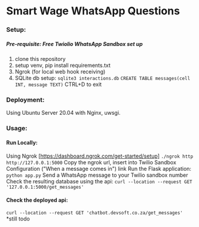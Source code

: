 # Smart Wage WhatsApp Questions 

### Setup:
##### Pre-requisite: Free Twiolio WhatsApp Sandbox set up 
1. clone this repository
2. setup venv, pip install requirements.txt
3. Ngrok (for local web hook receiving)
4. SQLite db setup:
`sqlite3 interactions.db`
`CREATE TABLE messages(cell INT, message TEXT)`
CTRL+D to exit


### Deployment: 
Using Ubuntu Server 20.04 with Nginx, uwsgi. 


### Usage: 

#### Run Locally: 
Using Ngrok [https://dashboard.ngrok.com/get-started/setup]
`./ngrok http http://127.0.0.1:5000`
Copy the ngrok url, insert into Twilio Sandbox Configuration ("When a message comes in") link 
Run the Flask application:
`python app.py`
Send a WhatsApp message to your Twilio sandbox number
Check the resulting database using the api: 
`curl --location --request GET '127.0.0.1:5000/get_messages'`

#### Check the deployed api: 
`curl --location --request GET 'chatbot.devsoft.co.za/get_messages'` *still todo

